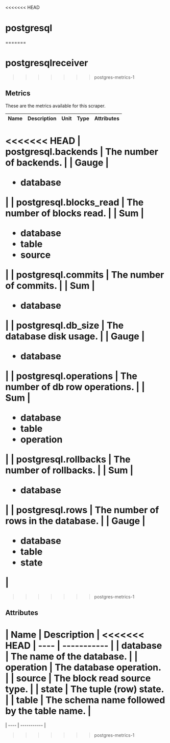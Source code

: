 [comment]: <> (Code generated by mdatagen. DO NOT EDIT.)

<<<<<<< HEAD
# postgresql
=======
# postgresqlreceiver
>>>>>>> postgres-metrics-1

## Metrics

These are the metrics available for this scraper.

| Name | Description | Unit | Type | Attributes |
| ---- | ----------- | ---- | ---- | ---------- |
<<<<<<< HEAD
| postgresql.backends | The number of backends. |  | Gauge | <ul> <li>database</li> </ul> |
| postgresql.blocks_read | The number of blocks read. |  | Sum | <ul> <li>database</li> <li>table</li> <li>source</li> </ul> |
| postgresql.commits | The number of commits. |  | Sum | <ul> <li>database</li> </ul> |
| postgresql.db_size | The database disk usage. |  | Gauge | <ul> <li>database</li> </ul> |
| postgresql.operations | The number of db row operations. |  | Sum | <ul> <li>database</li> <li>table</li> <li>operation</li> </ul> |
| postgresql.rollbacks | The number of rollbacks. |  | Sum | <ul> <li>database</li> </ul> |
| postgresql.rows | The number of rows in the database. |  | Gauge | <ul> <li>database</li> <li>table</li> <li>state</li> </ul> |
=======
>>>>>>> postgres-metrics-1

## Attributes

| Name | Description |
<<<<<<< HEAD
| ---- | ----------- |
| database | The name of the database. |
| operation | The database operation. |
| source | The block read source type. |
| state | The tuple (row) state. |
| table | The schema name followed by the table name. |
=======
| ---- | ----------- |
>>>>>>> postgres-metrics-1
